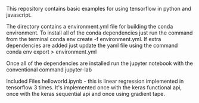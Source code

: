 This repository contains basic examples for using tensorflow in python and javascript.

The directory contains a environment.yml file for building the conda environment. To install all of the
conda dependencies just run the command from the terminal
conda env create -f environment.yml.
If extra dependencies are added just update the yaml file using the command conda env export > environment.yml

Once all of the dependencies are installed run the jupyter notebook with the conventional command
jupyter-lab

Included Files
helloworld.ipynb - this is linear regression implemented in tensorflow 3 times. It's implemented once with the keras functional api, once with the keras sequential api and once using gradient tape.
